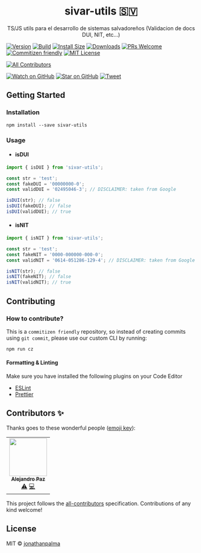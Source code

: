 <div align="center">
  <h1>sivar-utils 🇸🇻</h1>

  <p>TS/JS utils para el desarrollo de sistemas salvadoreños (Validacion de docs DUI, NIT, etc...)</p>
</div>

[![Version][version-badge]][package]
[![Build][build-badge]][build]
[![Install Size][size-badge]][package-size]
[![Downloads][downloads-badge]][npmcharts]
[![PRs Welcome][prs-badge]][prs]
[![Commitizen friendly][cz-badge]][cz]
[![MIT License][license-badge]][license]
<!-- ALL-CONTRIBUTORS-BADGE:START - Do not remove or modify this section -->
[![All Contributors](https://img.shields.io/badge/all_contributors-1-orange.svg?style=flat-square)](#contributors-)
<!-- ALL-CONTRIBUTORS-BADGE:END -->

[![Watch on GitHub][github-watch-badge]][github-watch]
[![Star on GitHub][github-star-badge]][github-star]
[![Tweet][twitter-badge]][twitter]

## Getting Started

### Installation

```
npm install --save sivar-utils
```

### Usage

- #### isDUI

```ts
import { isDUI } from 'sivar-utils';

const str = 'test';
const fakeDUI = '00000000-0';
const validDUI = '02495046-3'; // DISCLAIMER: taken from Google

isDUI(str); // false
isDUI(fakeDUI); // false
isDUI(validDUI); // true
```

- #### isNIT

```ts
import { isNIT } from 'sivar-utils';

const str = 'test';
const fakeNIT = '0000-000000-000-0';
const validNIT = '0614-051286-129-4'; // DISCLAIMER: taken from Google

isNIT(str); // false
isNIT(fakeNIT); // false
isNIT(validNIT); // true
```

## Contributing

### How to contribute?

This is a `commitizen friendly` repository, so instead of creating commits using `git commit`, please use our custom CLI by running:

```sh
npm run cz
```

#### Formatting & Linting

Make sure you have installed the following plugins on your Code Editor

- [ESLint][url-eslint]
- [Prettier][url-prettier]

## Contributors ✨

Thanks goes to these wonderful people ([emoji key](https://allcontributors.org/docs/en/emoji-key)):

<!-- ALL-CONTRIBUTORS-LIST:START - Do not remove or modify this section -->
<!-- prettier-ignore-start -->
<!-- markdownlint-disable -->
<table>
  <tr>
    <td align="center"><a href="https://github.com/alepaz"><img src="https://avatars0.githubusercontent.com/u/5847822?v=4" width="100px;" alt=""/><br /><sub><b>Alejandro Paz</b></sub></a><br /><a href="https://github.com/jonathanpalma/sivar-utils/commits?author=alepaz" title="Tests">⚠️</a> <a href="https://github.com/jonathanpalma/sivar-utils/commits?author=alepaz" title="Code">💻</a></td>
  </tr>
</table>

<!-- markdownlint-enable -->
<!-- prettier-ignore-end -->
<!-- ALL-CONTRIBUTORS-LIST:END -->

This project follows the [all-contributors](https://github.com/all-contributors/all-contributors) specification. Contributions of any kind welcome!

## License

MIT © [jonathanpalma](https://github.com/jonathanpalma)

[downloads-badge]: https://img.shields.io/npm/dm/sivar-utils.svg?style=flat-square
[license-badge]: https://img.shields.io/npm/l/sivar-utils.svg?style=flat-square
[license]: https://github.com/jonathanpalma/sivar-utils/blob/master/LICENSE
[npmcharts]: http://npmcharts.com/compare/sivar-utils
[package-size]: https://packagephobia.now.sh/result?p=sivar-utils
[package]: https://www.npmjs.com/package/sivar-utils
[prs-badge]: https://img.shields.io/badge/PRs-welcome-brightgreen.svg?style=flat-square
[prs]: http://makeapullrequest.com
[build-badge]: https://img.shields.io/circleci/build/gh/jonathanpalma/sivar-utils?style=flat-square
[build]: https://circleci.com/gh/jonathanpalma/sivar-utils
[cz-badge]: https://img.shields.io/badge/commitizen-friendly-brightgreen.svg?style=flat-square
[cz]: http://commitizen.github.io/cz-cli/
[size-badge]: https://flat.badgen.net/packagephobia/install/sivar-utils
[version-badge]: https://img.shields.io/npm/v/sivar-utils.svg?style=flat-square
[github-watch-badge]: https://img.shields.io/github/watchers/jonathanpalma/sivar-utils.svg?style=social
[github-watch]: https://github.com/jonathanpalma/sivar-utils/watchers
[github-star-badge]: https://img.shields.io/github/stars/jonathanpalma/sivar-utils.svg?style=social
[github-star]: https://github.com/jonathanpalma/sivar-utils/stargazers
[url-eslint]: https://eslint.org/
[url-prettier]: https://prettier.io/
[twitter]: https://twitter.com/intent/tweet?text=Check%20out%20sivar-utils!%20https://github.com/jonathanpalma/sivar-utils
[twitter-badge]: https://img.shields.io/twitter/url/https/github.com/jonathanpalma/sivar-utils.svg?style=social
